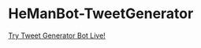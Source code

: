 # HeManBot-TweetGenerator
[Try Tweet Generator Bot Live!](https://tweet-generator-bot.streamlit.app)
